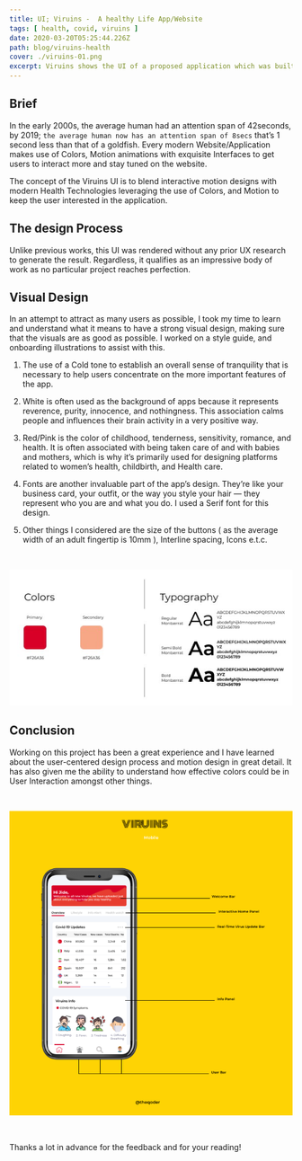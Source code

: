 ```yaml
---
title: UI; Viruins -  A healthy Life App/Website 
tags: [ health, covid, viruins ]
date: 2020-03-20T05:25:44.226Z
path: blog/viruins-health
cover: ./viruins-01.png
excerpt: Viruins shows the UI of a proposed application which was built using React JS and Redux. 
---
```


## Brief 

In the early 2000s, the average human had an attention span of 42seconds, by 2019; `the average human now has an attention span of 8secs` that’s 1 second less than that of a goldfish. Every modern Website/Application makes use of Colors, Motion animations with exquisite Interfaces to get users to interact more and stay tuned on the website.

The concept of the Viruins UI is to blend interactive motion designs with modern Health Technologies leveraging the use of Colors, and Motion to keep the user interested in the application.

## The design Process

Unlike previous works, this UI was rendered without any prior UX research to generate the result. Regardless, it qualifies as an impressive body of work as no particular project reaches perfection.


## Visual Design 

In an attempt to attract as many users as possible, I took my time to learn and understand what it means to have a strong visual design, making sure that the visuals are as good as possible. I worked on a style guide, and onboarding illustrations to assist with this.

1.  The use of a Cold tone to establish an overall sense of tranquility that is necessary to help users concentrate on the more important features of the app.

2. White is often used as the background of apps because it represents reverence, purity, innocence, and nothingness. This association calms people and influences their brain activity in a very positive way.

3. Red/Pink is the color of childhood, tenderness, sensitivity, romance, and health. It is often associated with being taken care of and with babies and mothers, which is why it’s primarily used for designing platforms related to women’s health, childbirth, and Health care.

4. Fonts are another invaluable part of the app’s design. They’re like your business card, your outfit, or the way you style your hair — they represent who you are and what you do. I used a Serif font for this design.

5. Other things I considered are the size of the buttons ( as the average width of an adult fingertip is 10mm ), Interline spacing, Icons e.t.c.

<br/>

![](./viruins-02.jpeg)

## Conclusion

Working on this project has been a great experience and I have learned about the user-centered design process and motion design in great detail. It has also given me the ability to understand how effective colors could be in User Interaction amongst other things.

<br/>

![](./viruins-03.png)

<br/>

Thanks a lot in advance for the feedback and for your reading!














